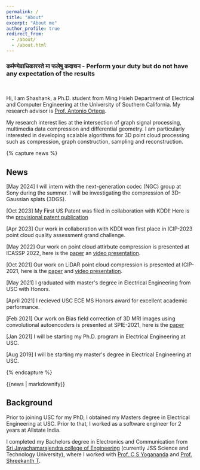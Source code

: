 ```yaml
---
permalink: /
title: "About"
excerpt: "About me"
author_profile: true
redirect_from: 
  - /about/
  - /about.html
---
```

<h3 id="quote" class="archive__subtitle">कर्मण्येवाधिकारस्ते मा फलेषु कदाचन - Perform your duty but do not have any expectation of the results </h3> <br>
 
Hi, I am Shashank, a Ph.D. student from Ming Hsieh Department of Electrical and Computer Engineering at the University of Southern California. My research advisor is [Prof. Antonio Ortega](https://scholar.google.com/citations?user=K4bCJYcAAAAJ&hl=en). 

My research interest lies at the intersection of graph signal processing, multimedia data compression and differential geometry. I am particularly interested in developing scalable algorithms for 3D point cloud processing such as compression, graph construction, sampling and reconstruction.

<!-- An overaching theme that has been driving my research is the need for high performing, extremely simple and explainable systems. -->
{% capture news %}
## News
[May 2024] I will intern with the next-generation codec (NGC) group at Sony during the summer. I will be investigating the compression of 3D-Gaussian splats (3DGS).

[Oct 2023] My First US Patent was filed in collaboration with KDDI! Here is the [provisional patent publication](https://www.freepatentsonline.com/y2023/0345016.html)

[Apr 2023] Our work in collaboration with KDDI won first place in ICIP-2023 point cloud quality assessment grand challenge.

[May 2022] Our work on point cloud attirbute compression is presented at ICASSP 2022, here is the [paper](https://ieeexplore.ieee.org/document/9746352) an [video presentation](https://www.youtube.com/watch?v=4fLwtSmu2xQ).

[Oct 2021] Our work on LiDAR point cloud compression is presented at ICIP-2021, here is the [paper](https://ieeexplore.ieee.org/document/9506448) and [video presentation](https://www.youtube.com/watch?v=zPrBIn2be1U).

[May 2021] I graduated with master's degree in Electrical Engineering from USC with Honors. 

[April 2021] I recieved USC ECE MS Honors award for excellent academic performance.

[Feb 2021] Our work on Bias field correction of 3D MRI images using convolutional autoencoders is presented at SPIE-2021, here is the [paper](https://www.spiedigitallibrary.org/conference-proceedings-of-spie/11596/2582042/Bias-field-correction-in-3D-MRIs-using-convolutional-autoencoders/10.1117/12.2582042.short?SSO=1)

[Jan 2021] I will be starting my Ph.D. program in Electrical Engineering at USC.

[Aug 2019] I will be starting my master's degree in Electrical Engineering at USC.

{% endcapture %}
<div class="notice--info">{{news | markdownify}}</div>


## Background 
Prior to joining USC for my PhD, I obtained my Masters degree in Electrical Engineering at USC. Prior to that, I worked as a software engineer for 2 years at Allstate India.

I completed my Bachelors degree in Electronics and Communication from [Sri Jayachamarajendra college of Engineering](https://en.wikipedia.org/wiki/JSS_Science_and_Technology_University) (currently JSS Science and Technology University), where I worked with [Prof. C S Yogananda](https://en.wikipedia.org/wiki/C_S_Yogananda) and [Prof. Shreekanth T](https://scholar.google.co.in/citations?user=R7cQfuMAAAAJ&hl=en).
